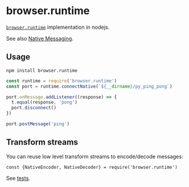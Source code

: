 browser.runtime
===============

[`browser.runtime`](https://developer.mozilla.org/en-US/Add-ons/WebExtensions/API/runtime) implementation in nodejs.

See also [Native Messaging](https://developer.mozilla.org/en-US/Add-ons/WebExtensions/Native_messaging).

## Usage

```code
npm install browser.runtime
```

```javascript
const runtime = require('browser.runtime')
const port = runtime.connectNative(`${__dirname}/py_ping_pong`)

port.onMessage.addListener((response) => {
  t.equal(response, 'pong')
  port.disconnect()
})

port.postMessage('ping')
```

## Transform streams

You can reuse low level transform streams to encode/decode messages:

```
const {NativeEncoder, NativeDecoder} = require('browser.runtime')
```

See [tests](./test/test.js).
